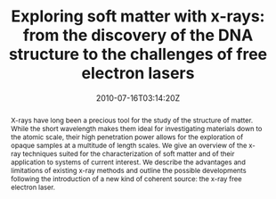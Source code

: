 ---
title: "Exploring soft matter with x-rays: from the discovery of the DNA structure to the challenges of free electron lasers"
authors:
- Giuliano Zanchetta
- admin

#author_notes:
#- "author1 note"
#- "author2 note"
date: "2010-07-16T03:14:20Z"
doi: "10.1088/0953-8984/22/32/323102"

# Schedule page publish date (NOT publication's date).
publishDate: "2024-04-15T00:00:00Z"

# Publication type.
# Legend: 0 = Uncategorized; 1 = Conference paper; 2 = Journal article;
# 3 = Preprint / Working Paper; 4 = Report; 5 = Book; 6 = Book section;
# 7 = Thesis; 8 = Patent
publication_types: ["article-journal"]

# Publication name and optional abbreviated publication name.
publication: "*Journal Of Physics: Condensed Matter* **22**, 323102"
publication_short: "*J. Phys.: Condens. Matter* **22**, 323102"

abstract: "X-rays have long been a precious tool for the study of the structure of matter. While the short wavelength makes them ideal for investigating materials down to the atomic scale, their high penetration power allows for the exploration of opaque samples at a multitude of length scales. We give an overview of the x-ray techniques suited for the characterization of soft matter and of their application to systems of current interest. We describe the advantages and limitations of existing x-ray methods and outline the possible developments following the introduction of a new kind of coherent source: the x-ray free electron laser."

# Summary. An optional shortened abstract.
summary:

tags:
#- tag1
#- tag2
featured: false

links:
#- name: Link
#  url: "link..."
#url_pdf: ''
#url_code: ''
#url_dataset: ''
#url_poster: ''
#url_project: ''
#url_slides: ''
#url_source: ''
#url_video: ''

# Featured image
# To use, add an image named `featured.jpg/png` to your page's folder. 
#image:
#  caption: ""
#  focal_point: ""
#  preview_only: false

# Associated Projects (optional).
#   Associate this publication with one or more of your projects.
#   Simply enter your project's folder or file name without extension.
#   E.g. `internal-project` references `content/project/internal-project/index.md`.
#   Otherwise, set `projects: []`.
projects: []

# Slides (optional).
#   Associate this publication with Markdown slides.
#   Simply enter your slide deck's filename without extension.
#   E.g. `slides: "example"` references `content/slides/example/index.md`.
#   Otherwise, set `slides: ""`.
slides:

# Comments (optional).
#   Enable comments in the page.
commentable: false
---
